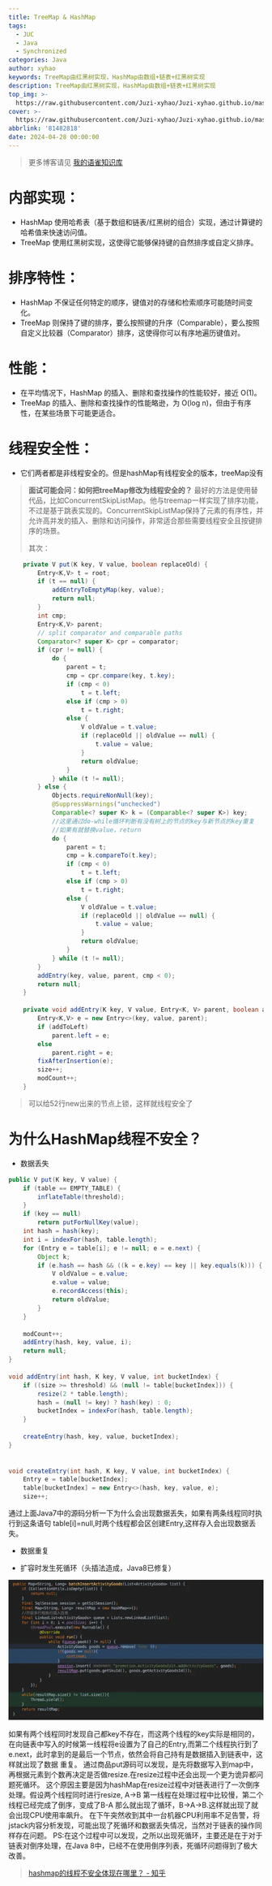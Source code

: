 ```yaml
---
title: TreeMap & HashMap
tags:
  - JUC
  - Java
  - Synchronized
categories: Java
author: xyhao
keywords: TreeMap由红黑树实现，HashMap由数组+链表+红黑树实现
description: TreeMap由红黑树实现，HashMap由数组+链表+红黑树实现
top_img: >-
  https://raw.githubusercontent.com/Juzi-xyhao/Juzi-xyhao.github.io/master/assets/articleCover/2024-05-02-Hash.png
cover: >-
  https://raw.githubusercontent.com/Juzi-xyhao/Juzi-xyhao.github.io/master/assets/articleCover/2024-05-02-Hash.png
abbrlink: '81482818'
date: 2024-04-28 00:00:00
---
```

> 更多博客请见 [我的语雀知识库](https://www.yuque.com/u41117719/xd1qgc)

# **内部实现**：
- HashMap 使用哈希表（基于数组和链表/红黑树的组合）实现，通过计算键的哈希值来快速访问值。
- TreeMap 使用红黑树实现，这使得它能够保持键的自然排序或自定义排序。
# **排序特性**：

- HashMap 不保证任何特定的顺序，键值对的存储和检索顺序可能随时间变化。
- TreeMap 则保持了键的排序，要么按照键的升序（Comparable），要么按照自定义比较器（Comparator）排序，这使得你可以有序地遍历键值对。
# 性能：

- 在平均情况下，HashMap 的插入、删除和查找操作的性能较好，接近 O(1)。
- TreeMap 的插入、删除和查找操作的性能略逊，为 O(log n)，但由于有序性，在某些场景下可能更适合。
# **线程安全性**：

- 它们两者都是非线程安全的。但是hashMap有线程安全的版本，treeMap没有
> **面试可能会问：如何把treeMap修改为线程安全的？**
> 最好的方法是使用替代品，比如ConcurrentSkipListMap。他与treemap一样实现了排序功能，不过是基于跳表实现的。ConcurrentSkipListMap保持了元素的有序性，并允许高并发的插入、删除和访问操作，非常适合那些需要线程安全且按键排序的场景。
> 
> 其次：

```java
    private V put(K key, V value, boolean replaceOld) {
        Entry<K,V> t = root;
        if (t == null) {
            addEntryToEmptyMap(key, value);
            return null;
        }
        int cmp;
        Entry<K,V> parent;
        // split comparator and comparable paths
        Comparator<? super K> cpr = comparator;
        if (cpr != null) {
            do {
                parent = t;
                cmp = cpr.compare(key, t.key);
                if (cmp < 0)
                    t = t.left;
                else if (cmp > 0)
                    t = t.right;
                else {
                    V oldValue = t.value;
                    if (replaceOld || oldValue == null) {
                        t.value = value;
                    }
                    return oldValue;
                }
            } while (t != null);
        } else {
            Objects.requireNonNull(key);
            @SuppressWarnings("unchecked")
            Comparable<? super K> k = (Comparable<? super K>) key;
            //这里通过do-while循环判断有没有树上的节点的key与新节点的key重复
            //如果有就替换value，return
            do {
                parent = t;
                cmp = k.compareTo(t.key);
                if (cmp < 0)
                    t = t.left;
                else if (cmp > 0)
                    t = t.right;
                else {
                    V oldValue = t.value;
                    if (replaceOld || oldValue == null) {
                        t.value = value;
                    }
                    return oldValue;
                }
            } while (t != null);
        }
        addEntry(key, value, parent, cmp < 0);
        return null;
    }

    private void addEntry(K key, V value, Entry<K, V> parent, boolean addToLeft) {
        Entry<K,V> e = new Entry<>(key, value, parent);
        if (addToLeft)
            parent.left = e;
        else
            parent.right = e;
        fixAfterInsertion(e);
        size++;
        modCount++;
    }
```
> 可以给52行new出来的节点上锁，这样就线程安全了



# 为什么HashMap线程不安全？

- 数据丢失
```java
public V put(K key, V value) {
    if (table == EMPTY_TABLE) {
        inflateTable(threshold);
    }
    if (key == null)
        return putForNullKey(value);
    int hash = hash(key);
    int i = indexFor(hash, table.length);
    for (Entry e = table[i]; e != null; e = e.next) {
        Object k;
        if (e.hash == hash && ((k = e.key) == key || key.equals(k))) {
            V oldValue = e.value;
            e.value = value;
            e.recordAccess(this);
            return oldValue;
        }
    }

    modCount++;
    addEntry(hash, key, value, i);
    return null;
}

void addEntry(int hash, K key, V value, int bucketIndex) {
    if ((size >= threshold) && (null != table[bucketIndex])) {
        resize(2 * table.length);
        hash = (null != key) ? hash(key) : 0;
        bucketIndex = indexFor(hash, table.length);
    }

    createEntry(hash, key, value, bucketIndex);
}


void createEntry(int hash, K key, V value, int bucketIndex) {
    Entry e = table[bucketIndex];
    table[bucketIndex] = new Entry<>(hash, key, value, e);
    size++;
```
通过上面Java7中的源码分析一下为什么会出现数据丢失，如果有两条线程同时执行到这条语句 table[i]=null,时两个线程都会区创建Entry,这样存入会出现数据丢失。

- 数据重复

- 扩容时发生死循环（头插法造成，Java8已修复）

![](https://raw.githubusercontent.com/Juzi-xyhao/Juzi-xyhao.github.io/master/assets/articleSource/2024-04-28-TreeMap/v2-114b7455a189ab16390d60491b5c47b2_720w.jpeg)

如果有两个线程同时发现自己都key不存在，而这两个线程的key实际是相同的，在向链表中写入的时候第一线程将e设置为了自己的Entry,而第二个线程执行到了e.next，此时拿到的是最后一个节点，依然会将自己持有是数据插入到链表中，这样就出现了数据 重复。 通过商品put源码可以发现，是先将数据写入到map中，再根据元素到个数再决定是否做resize.在resize过程中还会出现一个更为诡异都问题死循环。 这个原因主要是因为hashMap在resize过程中对链表进行了一次倒序处理。假设两个线程同时进行resize, A->B 第一线程在处理过程中比较慢，第二个线程已经完成了倒序，变成了B-A 那么就出现了循环，B->A->B.这样就出现了就会出现CPU使用率飙升。 在下午突然收到其中一台机器CPU利用率不足告警，将jstack内容分析发现，可能出现了死循环和数据丢失情况，当然对于链表的操作同样存在问题。
 PS:在这个过程中可以发现，之所以出现死循环，主要还是在于对于链表对倒序处理，在Java 8中，已经不在使用倒序列表，死循环问题得到了极大改善。 



> [hashmap的线程不安全体现在哪里？ - 知乎](https://www.zhihu.com/question/28516433/answer/281307231)
